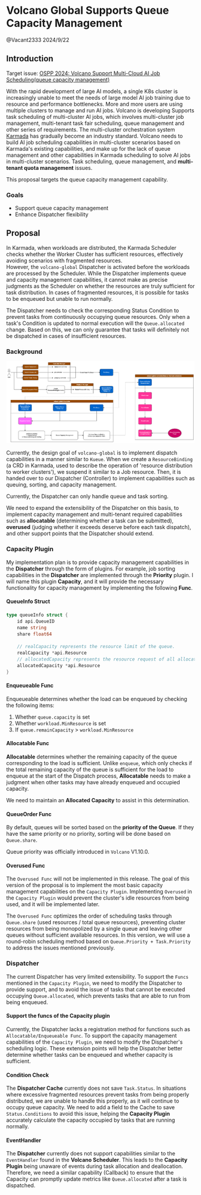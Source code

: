 # Volcano Global Supports Queue Capacity Management

@Vacant2333 2024/9/22

## Introduction

Target issue: [OSPP 2024: Volcano Support Multi-Cloud AI Job Scheduling(queue capacity management)](https://github.com/volcano-sh/volcano/issues/3731)

With the rapid development of large AI models, a single K8s cluster is increasingly unable to meet the needs of
large model AI job training due to resource and performance bottlenecks. More and more users are using
multiple clusters to manage and run AI jobs. Volcano is developing Supports task scheduling of multi-cluster AI jobs,
which involves multi-cluster job management, multi-tenant task fair scheduling, queue management and
other series of requirements. The multi-cluster orchestration system [Karmada](https://karmada.io/) has gradually become an industry standard.
Volcano needs to build AI job scheduling capabilities in multi-cluster scenarios based on Karmada's existing capabilities,
and make up for the lack of queue management and other capabilities in Karmada scheduling to solve AI jobs in multi-cluster scenarios.
Task scheduling, queue management, and **multi-tenant quota management** issues.

This proposal targets the queue capacity management capability.

### Goals

- Support queue capacity management
- Enhance Dispatcher flexibility

## Proposal

<!--
在 Karmada 中，负载在下发时会在 Karmada Scheduler 中检查 Worker Cluster 资源是否足够，可以很好避免资源较为碎片的情况。
但是 volcano-global 的 Dispatcher 生效在负载被 Scheduler 处理之前，我们在 Dispatcher 实现队列以及容量管理的能力，但是我们无法在
Dispatcher 中做到像 Scheduler 一样精确的判断资源是否真正足够任务下发，在资源碎片的情况下是有可能会出现任务可以入队但是无法正常运行的情况。

Dispatcher 需要通过检查对应的 Status Condition 来避免任务持续占用队列资源，直到该任务的 Condition 更新为正常执行才会导致
Queue.allocated 变更，基于此，我们仅能保证资源不足的情况下任务一定不会下发。
-->

In Karmada, when workloads are distributed,
the Karmada Scheduler checks whether the Worker Cluster has sufficient resources,
effectively avoiding scenarios with fragmented resources.  
However, the `volcano-global` Dispatcher is activated before the workloads are processed by the Scheduler.
While the Dispatcher implements queue and capacity management capabilities,
it cannot make as precise judgments as the Scheduler
on whether the resources are truly sufficient for task distribution.
In cases of fragmented resources, it is possible for tasks to be enqueued but unable to run normally.

The Dispatcher needs
to check the corresponding Status Condition to prevent tasks from continuously occupying queue resources.
Only when a task's Condition is updated to normal execution will the `Queue.allocated` change.
Based on this, we can only guarantee that tasks will definitely not be dispatched in cases of insufficient resources.

### Background

![volcano-global-design](images/volcano_global_design.png)

<!--
目前，volcano-global 的设计目标是以一种类似于 Kueue 的方式实现调度功能。
当我们创建一个 ResourceBinding（在 Karmada 中的一个 CRD，用于描述“资源分配到工作集群”的操作）时，
我们会将其暂停，类似于暂停一个 Job 资源。然后，它会交给我们的调度器（控制器）来实现排队、排序和容量管理等功能。

目前，调度器只能处理队列和任务排序。

我们需要在此基础上扩展调度器的可扩展性，以实现容量管理和多租户所需的功能，如 allocatable（判断一个任务是否可以提交）、
overused（在每次任务调度前判断是否超出应有的使用量）以及调度器应该扩展的其他支持点。
-->

Currently, the design goal of `volcano-global` is to implement dispatch capabilities in a manner similar to `Kueue`.
When we create a `ResourceBinding` (a CRD in Karmada,
used to describe the operation of 'resource distribution to worker clusters'),
we suspend it similar to a Job resource.
Then, it is handed over to our Dispatcher (Controller) to implement capabilities such as queuing,
sorting, and capacity management.

Currently, the Dispatcher can only handle queue and task sorting.

We need to expand the extensibility of the Dispatcher on this basis, to implement capacity management and multi-tenant
required capabilities such as **allocatable** (determining whether a task can be submitted), **overused**
(judging whether it exceeds deserve before each task dispatch), and other support points that the Dispatcher should extend.

### Capacity Plugin

My implementation plan is to provide capacity management capabilities in the **Dispatcher** through the form of plugins.
For example, job sorting capabilities in the **Dispatcher** are implemented through the **Priority** plugin.
I will name this plugin **Capacity**,
and it will provide the necessary functionality for capacity management by implementing the following **Func**.

#### QueueInfo Struct

```go
type queueInfo struct {
	id api.QueueID
	name string
	share float64
	
	// realCapacity represents the resource limit of the queue.
	realCapacity *api.Resource
	// allocatedCapacity represents the resource request of all allocated jobs in the queue.
	allocatedCapacity *api.Resource
}
```

#### Enqueueable Func

Enqueueable determines whether the load can be enqueued by checking the following items:

1.	Whether `queue.capacity` is set
2.	Whether `workload.MinResource` is set
3.	If `queue.remainCapacity` > `workload.MinResource`

#### Allocatable Func

<!--
Allocatable 判断负载对应的队列剩余容量是否足够, 与 enqueue 不同, enqueue 只会在 Dispatch 流程开始时检查队列的总剩余容量是否足够负载入队,
而 Allocatable 则要在有其他任务可能已入队并且占用了容量的情况下判断.
我们需要维护一个 Allocated Capacity 来帮助判断.
-->

**Allocatable** determines whether the remaining capacity of the queue corresponding to the load is sufficient.
Unlike `enqueue`, which only checks if the total remaining capacity of the queue is sufficient for the load to enqueue
at the start of the Dispatch process, **Allocatable** needs to make a judgment when other tasks may have already
enqueued and occupied capacity.

We need to maintain an **Allocated Capacity** to assist in this determination.

#### QueueOrder Func

<!--
默认将采用 Queue 的优先级来对 Queue 排序. 在相同或无优先级的情况则通过 Queue.share 来排序.
Queue 的优先级于 Volcano V1.10.0 正式加入.
-->

By default, queues will be sorted based on the **priority of the Queue**.
If they have the same priority or no priority, sorting will be done based on `Queue.share`.

Queue priority was officially introduced in `Volcano` V1.10.0.

#### Overused Func

<!--
Overused Func 将不会在这次被实现，这一版的 Proposal 目标是在 Capacity Plugin 上实现最基础的容量管理能力，如果 Overused 在
Capacity Plugin 中实现将会导致集群中的空闲资源无法被使用，他将会在之后被实现。

Overused Func 通过 Queue.share(已使用资源/队列总资源) 来优化调度任务的顺序，避免集群资源被单一队列占用导致其他队列没有足够的可用资源。
在这一版中我们会通过 Queue.Priority + Task.Priority 的方式轮询调度，可以改善前文提到的问题。
-->

The `Overused Func` will not be implemented in this release.
The goal of this version of the proposal is
to implement the most basic capacity management capabilities on the `Capacity Plugin`.
Implementing `Overused` in the `Capacity Plugin` would prevent the cluster's idle resources from being used,
and it will be implemented later.

The `Overused Func` optimizes the order of scheduling tasks through
`Queue.share` (used resources / total queue resources),
preventing cluster resources from being monopolized by a single queue
and leaving other queues without sufficient available resources.
In this version,
we will use a round-robin scheduling method
based on `Queue.Priority + Task.Priority` to address the issues mentioned previously.

### Dispatcher

<!--
目前 Dispatcher 的拓展性非常有限，为了支持 Capacity Plugin 提到的 Funcs，我们需要修改 Dispatcher 来支持，以及避免无法真正执行的
任务占用 Queue.allocated 导致可运行的任务无法入队。
-->

The current Dispatcher has very limited extensibility.
To support the `Funcs` mentioned in the `Capacity Plugin`, we need to modify the Dispatcher to provide support,
and to avoid the issue of tasks that cannot be executed occupying `Queue.allocated`,
which prevents tasks that are able to run from being enqueued.

#### Support the funcs of the Capacity plugin

<!--
Dispatcher 目前没有如 Allocatable/Enqueueable Func 的注册方法，为了支持 Capacity Plugin 实现容量管理的能力，我们需要修改
Dispatcher 的调度逻辑，通过这些拓展点来帮助 Dispatcher 更好的判断是否能够入队，以及容量是否足够。
-->

Currently, the Dispatcher lacks a registration method for functions such as `Allocatable/Enqueueable Func`.
To support the capacity management capabilities of the `Capacity Plugin`,
we need to modify the Dispatcher's scheduling logic.
These extension points will help the Dispatcher
better determine whether tasks can be enqueued and whether capacity is sufficient.

#### Condition Check

<!--
Dispatcher Cache 目前没有保存 Task.Status，在碎片资源过多导致任务无法正常下发的情况下我们无法正常处理，他将会持续占用队列容量，
我们需要在 Cache 中新增字段来保存 Status.Conditions 来避免该问题，帮助 Capacity Plugin 精确计算正常运行的任务所占用的容量。
-->

The **Dispatcher Cache** currently does not save `Task.Status`.
In situations where excessive fragmented resources prevent tasks from being properly distributed,
we are unable to handle this properly,
as it will continue to occupy queue capacity.
We need to add a field to the Cache to save `Status.Conditions` to avoid this issue,
helping the **Capacity Plugin** accurately calculate the capacity occupied by tasks that are running normally.

#### EventHandler

<!--
Dispatcher 目前不支持类似 Volcano Scheduler 中的 EventHandler能力，这导致任务在 Allocate/Deallocate 时，Capacity 插件无法
得知事件的发生，所以我们在这里需要一种类似的能力(Callback)来保证 Capacity 能够在一个任务下发后及时更新如 Queue.allocated。
-->

The **Dispatcher** currently does not support capabilities similar to the `EventHandler` found in the **Volcano Scheduler**.
This leads to the **Capacity Plugin** being unaware of events during task allocation and deallocation.
Therefore,
we need a similar capability (Callback)
to ensure that the Capacity can promptly update metrics like `Queue.allocated` after a task is dispatched.
